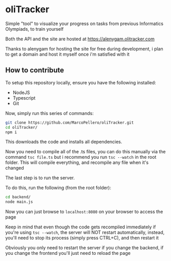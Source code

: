 # oliTracker
Simple "tool" to visualize your progress on tasks from previous Informatics Olympiads, to train yourself

Both the API and the site are hosted at https://alenygam.olitracker.com

Thanks to alenygam for hosting the site for free during development, i plan to get a domain and host it myself once i'm satisfied with it

## How to contribute
To setup this repository locally, ensure you have the following installed:
- NodeJS
- Typescript
- Git

Now, simply run this series of commands:
```bash
git clone https://github.com/MarcoPellero/oliTracker.git
cd oliTracker/
npm i
```
This downloads the code and installs all dependencies.

Now you need to compile all of the .ts files, you can do this manually via the command `tsc file.ts` but i recommend you run `tsc --watch` in the root folder. This will compile everything, and recompile any file when it's changed

The last step is to run the server.

To do this, run the following (from the root folder):
```bash
cd backend/
node main.js
```
Now you can just browse to `localhost:8080` on your browser to access the page

Keep in mind that even though the code gets recompiled immediately if you're using `tsc --watch`, the server will NOT restart automatically, instead, you'll need to stop its process (simply press CTRL+C), and then restart it

Obviously you only need to restart the server if you change the backend, if you change the frontend you'll just need to reload the page
